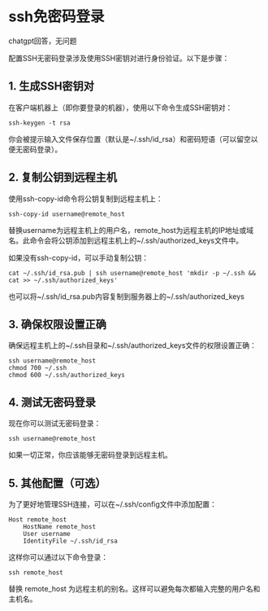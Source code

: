 # ssh免密码登录


chatgpt回答，无问题

配置SSH无密码登录涉及使用SSH密钥对进行身份验证。以下是步骤：

## 1. 生成SSH密钥对
在客户端机器上（即你要登录的机器），使用以下命令生成SSH密钥对：
```
ssh-keygen -t rsa
```
你会被提示输入文件保存位置（默认是~/.ssh/id_rsa）和密码短语（可以留空以便无密码登录）。

## 2. 复制公钥到远程主机
使用ssh-copy-id命令将公钥复制到远程主机上：
```
ssh-copy-id username@remote_host
```
替换username为远程主机上的用户名，remote_host为远程主机的IP地址或域名。此命令会将公钥添加到远程主机上的~/.ssh/authorized_keys文件中。

如果没有ssh-copy-id，可以手动复制公钥：
```
cat ~/.ssh/id_rsa.pub | ssh username@remote_host 'mkdir -p ~/.ssh && cat >> ~/.ssh/authorized_keys'
```
也可以将~/.ssh/id_rsa.pub内容复制到服务器上的~/.ssh/authorized_keys

## 3. 确保权限设置正确
确保远程主机上的~/.ssh目录和~/.ssh/authorized_keys文件的权限设置正确：
```
ssh username@remote_host
chmod 700 ~/.ssh
chmod 600 ~/.ssh/authorized_keys
```

## 4. 测试无密码登录
现在你可以测试无密码登录：
```
ssh username@remote_host
```
如果一切正常，你应该能够无密码登录到远程主机。

## 5. 其他配置（可选）
为了更好地管理SSH连接，可以在~/.ssh/config文件中添加配置：
```
Host remote_host
    HostName remote_host
    User username
    IdentityFile ~/.ssh/id_rsa
```
这样你可以通过以下命令登录：
```
ssh remote_host
```
替换 remote_host 为远程主机的别名。这样可以避免每次都输入完整的用户名和主机名。



